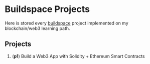 # Buildspace Projects

Here is stored every [buildspace](https://buildspace.so/) project implemented on my blockchain/web3 learning path.

## Projects

1. (**p1**) Build a Web3 App with Solidity + Ethereum Smart Contracts
